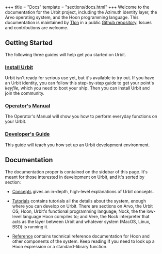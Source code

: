+++
title = "Docs"
template = "sections/docs.html"
+++
Welcome to the documentation for the Urbit project, including the Azimuth identity layer, the Arvo operating system, and the Hoon programming language. This documentation is maintained by [Tlon](https://tlon.io) in a public [Github repository](https://github.com/urbit/docs). Issues and contributions are welcome.

## Getting Started

The following three guides will help get you started on Urbit.

### [Install Urbit](/using/install.md)

Urbit isn't ready for serious use yet, but it's available to try out. If you have an Urbit identity, you can follow this step-by-step guide to get your point's _keyfile_, which you need to boot your ship. Then you can install Urbit and join the community.

### [Operator's Manual](/using/operations/_index.md)

The Operator's Manual will show you how to perform everyday functions on your Urbit.

### [Developer's Guide](/using/develop.md)

This guide will teach you how set up an Urbit development environment.

## Documentation

The documentation proper is contained on the sidebar of this page. It's meant for those interested in development on Urbit, and it's sorted by section:

- [Concepts](concepts) gives an in-depth, high-level explanations of Urbit concepts.

- [Tutorials](tutorials) contains tutorials all the details about the system, enough where you can develop on Urbit. There are sections on Arvo, the Urbit OS; Hoon, Urbit's functional programming language; Nock, the the low-level language Hoon compiles to; and Vere, the Nock interpreter that acts as the layer between Urbit and whatever system (MacOS, Linux, BSD) is running it.

- [Reference](reference) contains technical reference documentation for Hoon and other components of the system. Keep reading if you need to look up a Hoon expression or a standard-library function.
